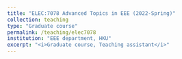 ```yaml
---
title: "ELEC:7078 Advanced Topics in EEE (2022-Spring)"
collection: teaching
type: "Graduate course"
permalink: /teaching/elec7078
institution: "EEE department, HKU"
excerpt: "<i>Graduate course, Teaching assistant</i>"
---
```

